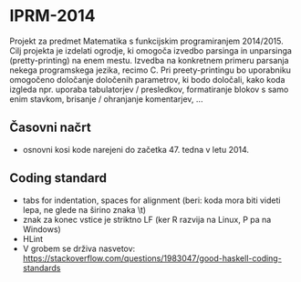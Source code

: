 IPRM-2014
=========

Projekt za predmet Matematika s funkcijskim programiranjem 2014/2015. Cilj projekta je izdelati ogrodje, ki omogoča izvedbo parsinga in unparsinga (pretty-printing) na enem mestu. Izvedba na konkretnem primeru parsanja nekega programskega jezika, recimo C. Pri preety-printingu bo uporabniku omogočeno določanje določenih parametrov, ki bodo določali, kako koda izgleda npr. uporaba tabulatorjev / presledkov, formatiranje blokov s samo enim stavkom, brisanje / ohranjanje komentarjev, ...

Časovni načrt
---
- osnovni kosi kode narejeni do začetka 47. tedna v letu 2014.

Coding standard
---
- tabs for indentation, spaces for alignment (beri: koda mora biti videti lepa, ne glede na širino znaka \t)
- znak za konec vstice je striktno LF (ker R razvija na Linux, P pa na Windows)
- HLint
- V grobem se drživa nasvetov: https://stackoverflow.com/questions/1983047/good-haskell-coding-standards
